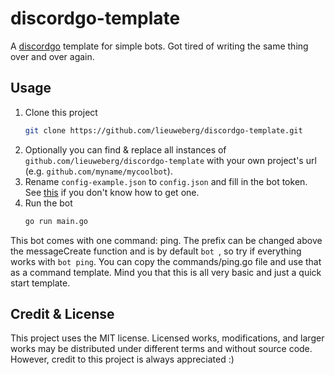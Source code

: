 # discordgo-template
A [discordgo]() template for simple bots. Got tired of writing the same thing over and over again.

## Usage
1. Clone this project
   ```sh
   git clone https://github.com/lieuweberg/discordgo-template.git
   ```
2. Optionally you can find & replace all instances of `github.com/lieuweberg/discordgo-template` with your own project's url (e.g. `github.com/myname/mycoolbot`).
3. Rename `config-example.json` to `config.json` and fill in the bot token. See [this](https://raw.githubusercontent.com/denverquane/amongusdiscord/master/BOT_README.md) if you don't know how to get one.
4. Run the bot
   ```sh
   go run main.go
   ```

This bot comes with one command: ping. The prefix can be changed above the messageCreate function and is by default `bot `, so try if everything works with `bot ping`. You can copy the commands/ping.go file and use that as a command template. Mind you that this is all very basic and just a quick start template.

## Credit & License
This project uses the MIT license. Licensed works, modifications, and larger works may be distributed under different terms and without source code. However, credit to this project is always appreciated :)